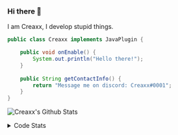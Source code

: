 ### Hi there 👋

I am Creaxx, I develop stupid things. 

```java
public class Creaxx implements JavaPlugin {

    public void onEnable() {
        System.out.println("Hello there!");
    }
    
    public String getContactInfo() {
        return "Message me on discord: Creaxx#0001";
    }
}
```

![Creaxx's Github Stats](https://github-readme-stats.vercel.app/api?username=CreaxxOG&show_icons=true&theme=dark&count_private=true)

<details>
  <summary>Code Stats</summary>

<!--START_SECTION:waka-->
![Code Time](http://img.shields.io/badge/Code%20Time-910%20hrs%2052%20mins-blue)

![Lines of code](https://img.shields.io/badge/From%20Hello%20World%20I%27ve%20Written-2%20Thousand%20lines%20of%20code-blue)

**🐱 My GitHub Data** 

> 🏆 603 Contributions in the Year 2022
 > 
> 📦 227.2 kB Used in GitHub's Storage 
 > 
> 🚫 Not Opted to Hire
 > 
> 📜 3 Public Repositories 
 > 
> 🔑 2 Private Repositories  
 > 
**I'm a Night 🦉** 

```text
🌞 Morning    15 commits     █░░░░░░░░░░░░░░░░░░░░░░░░   3.84% 
🌆 Daytime    179 commits    ███████████░░░░░░░░░░░░░░   45.78% 
🌃 Evening    177 commits    ███████████░░░░░░░░░░░░░░   45.27% 
🌙 Night      20 commits     █░░░░░░░░░░░░░░░░░░░░░░░░   5.12%

```
📅 **I'm Most Productive on Tuesday** 

```text
Monday       51 commits     ███░░░░░░░░░░░░░░░░░░░░░░   13.04% 
Tuesday      69 commits     ████░░░░░░░░░░░░░░░░░░░░░   17.65% 
Wednesday    68 commits     ████░░░░░░░░░░░░░░░░░░░░░   17.39% 
Thursday     51 commits     ███░░░░░░░░░░░░░░░░░░░░░░   13.04% 
Friday       47 commits     ███░░░░░░░░░░░░░░░░░░░░░░   12.02% 
Saturday     49 commits     ███░░░░░░░░░░░░░░░░░░░░░░   12.53% 
Sunday       56 commits     ███░░░░░░░░░░░░░░░░░░░░░░   14.32%

```


📊 **This Week I Spent My Time On** 

```text
💬 Programming Languages: 
Java                     2 hrs 42 mins       ████████████████░░░░░░░░░   64.6% 
Kotlin                   56 mins             █████░░░░░░░░░░░░░░░░░░░░   22.65% 
TypeScript               10 mins             █░░░░░░░░░░░░░░░░░░░░░░░░   4.37% 
YAML                     10 mins             █░░░░░░░░░░░░░░░░░░░░░░░░   4.1% 
Gradle                   5 mins              ░░░░░░░░░░░░░░░░░░░░░░░░░   2.23%

🔥 Editors: 
IntelliJ                 4 hrs 11 mins       █████████████████████████   100.0%

```

**I Mostly Code in Java** 

```text
Java                     6 repos             ██████████████████░░░░░░░   75.0% 
EJS                      1 repo              ███░░░░░░░░░░░░░░░░░░░░░░   12.5% 
Kotlin                   1 repo              ███░░░░░░░░░░░░░░░░░░░░░░   12.5%

```



 Last Updated on 05/10/2022 13:00:27 UTC
<!--END_SECTION:waka-->
</details>
